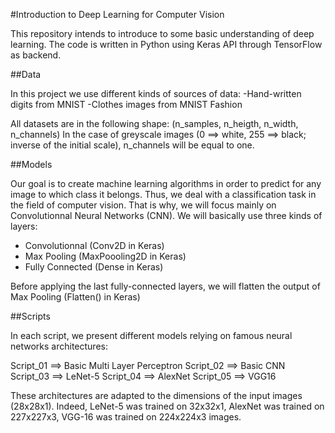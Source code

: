 #Introduction to Deep Learning for Computer Vision

This repository intends to introduce to some basic understanding of deep learning. The code is written in Python using Keras API through TensorFlow as backend.

##Data

In this project we use different kinds of sources of data:
-Hand-written digits from MNIST
-Clothes images from MNIST Fashion

All datasets are in the following shape: (n_samples, n_heigth, n_width, n_channels) In the case of greyscale images (0 ==> white, 255 ==> black; inverse of the initial scale), n_channels will be equal to one.

##Models

Our goal is to create machine learning algorithms in order to predict for any image to which class it belongs. Thus, we deal with a classification task in the field of computer vision. That is why, we will focus mainly on Convolutionnal Neural Networks (CNN). We will basically use three kinds of layers:

- Convolutionnal (Conv2D in Keras)
- Max Pooling (MaxPoooling2D in Keras)
- Fully Connected (Dense in Keras)

Before applying the last fully-connected layers, we will flatten the output of Max Pooling (Flatten() in Keras)

##Scripts

In each script, we present different models relying on famous neural networks architectures:

Script_01 ==> Basic Multi Layer Perceptron
Script_02 ==> Basic CNN
Script_03 ==> LeNet-5
Script_04 ==> AlexNet
Script_05 ==> VGG16

These architectures are adapted to the dimensions of the input images (28x28x1). 
Indeed, LeNet-5 was trained on 32x32x1, AlexNet was trained on 227x227x3, VGG-16 was trained on 224x224x3 images.